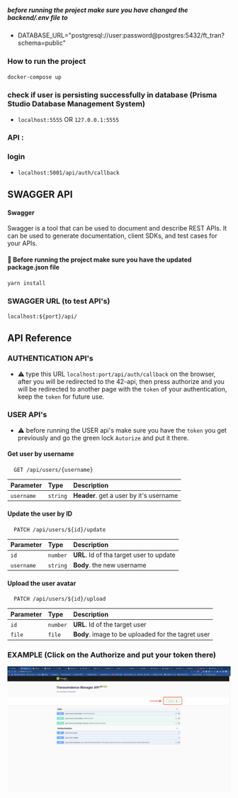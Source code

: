 
##### before running the project make sure you have changed the backend/.env file to
- DATABASE_URL="postgresql://user:password@postgres:5432/ft_tran?schema=public" 

### How to run the project 
`docker-compose up`

### check if user is persisting successfully in database (Prisma Studio Database Management System)
- `localhost:5555` OR `127.0.0.1:5555`

### API :
### login
- `localhost:5001/api/auth/callback`

## SWAGGER API

#### Swagger
Swagger is a tool that can be used to document and describe REST APIs. It can be used to generate documentation, client SDKs, and test cases for your APIs.

#### :stop_sign: Before running the project make sure you have the updated package.json file 
    yarn install

### SWAGGER URL (to test API's)
    localhost:${port}/api/ 

## API Reference

### AUTHENTICATION API's
* :warning: type this URL `localhost:port/api/auth/callback` on the browser, after you will be redirected to the 42-api, then press authorize and you will be redirected to another page with the ``token`` of your authentication, keep the ``token`` for future use.

### USER API's

* :warning: before running the USER api's make sure you have the `token` you get previously and go the green lock `Autorize` and put it there.

#### Get user by username

```http
  GET /api/users/{username}
```

| Parameter | Type     | Description                |
| :-------- | :------- | :------------------------- |
| `username` | `string` | **Header**. get a user by it's username |

#### Update the user by ID

```http
  PATCH /api/users/${id}/update
```

| Parameter | Type     | Description                       |
| :-------- | :------- | :-------------------------------- |
| `id`      | `number` | **URL**. Id of tha target user to update |
| `username`      | `string` | **Body**. the new username |


#### Upload the user avatar
```http
  PATCH /api/users/${id}/upload
```

| Parameter | Type     | Description                       |
| :-------- | :------- | :-------------------------------- |
| `id`      | `number` | **URL**. Id of the target user|
| `file`      | `file` | **Body**. image to be uploaded for the tagret user |

### EXAMPLE (Click on the Authorize and put your token there)
<p><img align="center" src="https://raw.githubusercontent.com/Maiichi/ft_transcendence/develop/images/Swager_example.png" alt="swagger" /></p>

